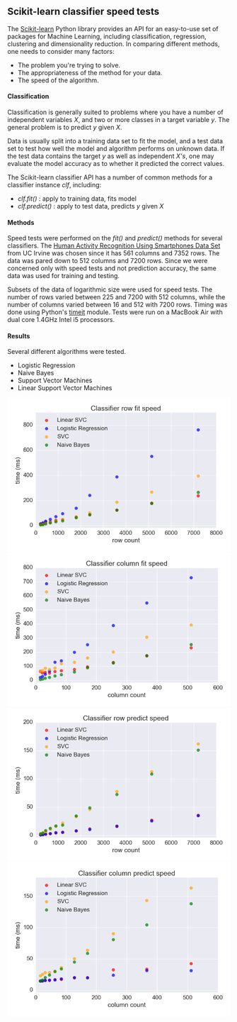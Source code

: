 ## Scikit-learn classifier speed tests

The [Scikit-learn](http://scikit-learn.org/stable/index.html) Python library provides an API for an easy-to-use set of packages for Machine Learning, including classification, regression, clustering and dimensionality reduction.  In comparing different methods, one needs to consider many factors:

+ The problem you're trying to solve.
+ The appropriateness of the method for your data.
+ The speed of the algorithm.

#### Classification
Classification is generally suited to problems where you have a number of independent variables *X*, and two or more classes in a target variable *y*.  The general problem is to predict *y* given *X*.  

Data is usually split into a training data set to fit the model, and a test data set to test how well the model and algorithm performs on unknown data.  If the test data contains the target *y* as well as independent *X's*, one may evaluate the model accuracy as to whether it predicted the correct values.

The Scikit-learn classifier API has a number of common methods for a classifier instance *clf*, including:
+ *clf.fit()* : apply to training data, fits model
+ *clf.predict()* : apply to test data, predicts *y* given *X*

#### Methods
Speed tests were performed on the *fit()* and *predict()* methods for several classifiers.  The [Human Activity Recognition Using Smartphones Data Set](https://archive.ics.uci.edu/ml/datasets/Human+Activity+Recognition+Using+Smartphones) from UC Irvine was chosen since it has 561 columns and 7352 rows.  The data was pared down to 512 columns and 7200 rows.  Since we were concerned only with speed tests and not prediction accuracy, the same data was used for training and testing.  

Subsets of the data of logarithmic size were used for speed tests.  The number of rows varied between 225 and 7200 with 512 columns, while the number of columns varied between 16 and 512 with 7200 rows.  Timing was done using Python's [timeit](https://docs.python.org/3.5/library/timeit.html) module.  Tests were run on a MacBook Air with dual core 1.4GHz Intel i5 processors.

#### Results
Several different algorithms were tested.
+ Logistic Regression
+ Naive Bayes
+ Support Vector Machines
+ Linear Support Vector Machines

<img src="https://github.com/bfetler/sklearn_clf_speed/blob/master/speed_test_plots/clf_time_row_fit.png" alt="clf fit rows" />

<img src="https://github.com/bfetler/sklearn_clf_speed/blob/master/speed_test_plots/clf_time_column_fit.png" alt="clf fit columns" />

<img src="https://github.com/bfetler/sklearn_clf_speed/blob/master/speed_test_plots/clf_time_row_predict.png" alt="clf predict rows" />

<img src="https://github.com/bfetler/sklearn_clf_speed/blob/master/speed_test_plots/clf_time_column_predict.png" alt="clf predict columns" />


